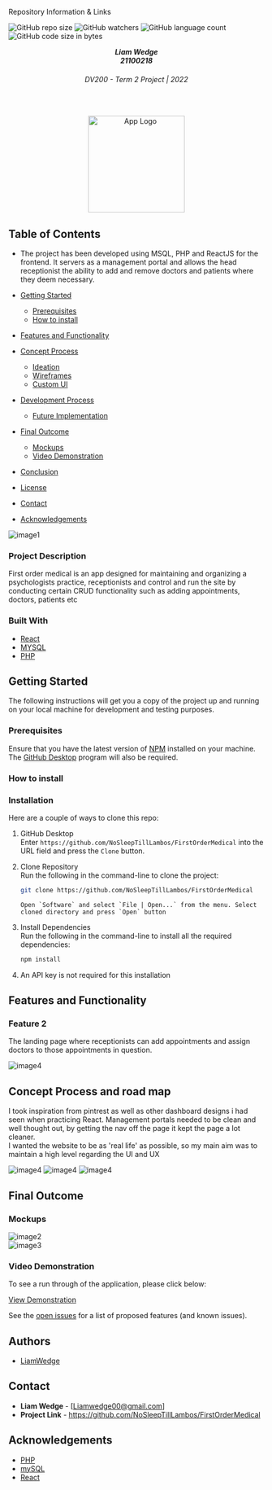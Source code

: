 Repository Information & Links
<br />

![GitHub repo size](https://img.shields.io/github/repo-size/MikeMaynard14/termoneexample)
![GitHub watchers](https://img.shields.io/github/watchers/MikeMaynard14/termoneexample)
![GitHub language count](https://img.shields.io/github/languages/count/MikeMaynard14/termoneexample)
![GitHub code size in bytes](https://img.shields.io/github/languages/code-size/MikeMaynard14/termoneexample)

<!-- HEADER SECTION -->
<h5 align="center" style="padding:0;margin:0;">Liam Wedge</h5>
<h5 align="center" style="padding:0;margin:0;">21100218</h5>
<h6 align="center">DV200 - Term 2 Project | 2022</h6>
</br>
<p align="center">
<img src="src/Assets/ProjectLogo1.png" alt="App Logo" width="190" height="190">
    
</p>
<!-- TABLE OF CONTENTS -->

## Table of Contents

- The project has been developed using MSQL, PHP and ReactJS for the frontend. It servers as a management portal and allows the head receptionist the ability to add and remove doctors and patients where they deem necessary.

- [Getting Started](#getting-started)
  - [Prerequisites](#prerequisites)
  - [How to install](#how-to-install)
- [Features and Functionality](#features-and-functionality)
- [Concept Process](#concept-process)
  - [Ideation](#ideation)
  - [Wireframes](#wireframes)
  - [Custom UI](#user-flow)
- [Development Process](#development-process)

  - [Future Implementation](#peer-reviews)

- [Final Outcome](#final-outcome)
  - [Mockups](#mockups)
  - [Video Demonstration](#video-demonstration)
- [Conclusion](#conclusion)
- [License](#license)
- [Contact](21100218@virtualwindow.co.za)
- [Acknowledgements](#acknowledgements)

<!-- header image of project -->

![image1](src/Assets/DisplayAllScreens.png)

### Project Description

First order medical is an app designed for maintaining and organizing a psychologists practice, receptionists and control and run the site by conducting certain CRUD functionality such as adding appointments, doctors, patients etc

### Built With

- [React](https://reactjs.org/)
- [MYSQL](https://dev.mysql.com/doc/)
- [PHP](https://www.php.net/docs.php)

<!-- GETTING STARTED -->
<!-- Make sure to add appropriate information about what pre requesite technologies the user would need and also the steps to install your project on their own machines -->

## Getting Started

The following instructions will get you a copy of the project up and running on your local machine for development and testing purposes.

### Prerequisites

Ensure that you have the latest version of [NPM](https://www.npmjs.com/) installed on your machine. The [GitHub Desktop](https://desktop.github.com/) program will also be required.

### How to install

### Installation

Here are a couple of ways to clone this repo:

1.  GitHub Desktop </br>
    Enter `https://github.com/NoSleepTillLambos/FirstOrderMedical` into the URL field and press the `Clone` button.

2.  Clone Repository </br>
    Run the following in the command-line to clone the project:

    ```sh
    git clone https://github.com/NoSleepTillLambos/FirstOrderMedical
    ```

        Open `Software` and select `File | Open...` from the menu. Select cloned directory and press `Open` button

3.  Install Dependencies </br>
    Run the following in the command-line to install all the required dependencies:

    ```sh
    npm install
    ```

4.  An API key is not required for this installation

## Features and Functionality

### Feature 2

The landing page where receptionists can add appointments and assign doctors to those appointments in question.

![image4](src/Assets/landing.png)

## Concept Process and road map

I took inspiration from pintrest as well as other dashboard designs i had seen when practicing React. Management portals needed to be
clean and well thought out, by getting the nav off the page it kept the page a lot cleaner.
<br/>
I wanted the website to be as 'real life' as possible, so my main aim was to maintain a high level regarding the UI and UX

![image4](src/Assets/wireframe1.png)
![image4](src/Assets/wireframe2.png)
![image4](src/Assets/wireframe3.png)

## Final Outcome

### Mockups

![image2](src/Assets/LoginPage.png)
<br>
![image3](src/Assets/registerPage.png)

<!-- VIDEO DEMONSTRATION -->

### Video Demonstration

To see a run through of the application, please click below:

[View Demonstration](https://drive.google.com/drive/folders/1bHFGq7nIGPdDqJGrCNNCiSqTUyPk-h7F)

See the [open issues](https://github.com/NoSleepTillLambos/FirstOrderMedical/issues) for a list of proposed features (and known issues).

<!-- AUTHORS -->

## Authors

- [LiamWedge](https://github.com/NoSleepTillLambos)

<!-- LICENSE -->

## Contact

- **Liam Wedge** - [Liamwedge00@gmail.com]
- **Project Link** - https://github.com/NoSleepTillLambos/FirstOrderMedical

<!-- ACKNOWLEDGEMENTS -->

## Acknowledgements

<!-- all resources that you used and Acknowledgements here -->

- [PHP](https://www.php.net/)
- [mySQL](https://www.mysql.com/)
- [React](https://reactjs.org/)

